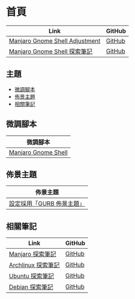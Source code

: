 

# 首頁

| Link | GitHub |
| ---- | ------ |
| [Manjaro Gnome Shell Adjustment](https://samwhelp.github.io/manjaro-gnome-shell-adjustment/) | [GitHub](https://github.com/samwhelp/manjaro-gnome-shell-adjustment) |
| [Manjaro Gnome Shell 探索筆記](https://samwhelp.github.io/note-about-manjaro-gnome-shell/) | [GitHub](https://github.com/samwhelp/note-about-manjaro-gnome-shell) |




## 主題

* [微調腳本](#微調腳本)
* [佈景主題](#佈景主題)
* [相關筆記](#相關筆記)




## 微調腳本

| 微調腳本 |
| -------- |
| [Manjaro Gnome Shell](https://github.com/samwhelp/manjaro-gnome-shell-adjustment/tree/main/prototype/main) |




## 佈景主題

| 佈景主題 |
| -------- |
| [設定採用「GURB 佈景主題」](https://samwhelp.github.io/note-about-manjaro-gnome-shell/read/subject/grub.html) |




## 相關筆記

| Link | GitHub |
| ---- | ------ |
| [Manjaro 探索筆記](https://samwhelp.github.io/note-about-manjaro/) | [GitHub](https://github.com/samwhelp/note-about-manjaro) |
| [Archlinux 探索筆記](https://samwhelp.github.io/note-about-archlinux/) | [GitHub](https://github.com/samwhelp/note-about-archlinux) |
| [Ubuntu 探索筆記](https://samwhelp.github.io/note-about-ubuntu/) | [GitHub](https://github.com/samwhelp/note-about-ubuntu) |
| [Debian 探索筆記](https://samwhelp.github.io/note-about-debian/) | [GitHub](https://github.com/samwhelp/note-about-debian) |
